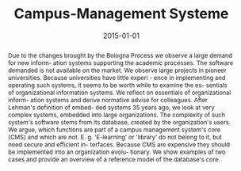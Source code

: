 ---
abstract: Due to the changes brought by the Bologna Process we observe a large demand
  for new inform- ation systems supporting the academic processes. The software demanded
  is not available on the market. We observe large projects in pioneer universities.
  Because universities have little experi - ence in implementing and operating such
  systems, it seems to be worth while to examine the es- sentials of organizational
  information systems. We reflect on essentials of organizational inform- ation systems
  and derive normative advise for colleagues. After Lehman's definition of embed-
  ded systems 35 years ago, we look at very complex systems, embedded into large organizations.
  The complexity of such system's software stems from its database, created by the
  organization's users. We argue, which functions are part of a campus management
  system's core (CMS) and which are not. E. g. 'E-learning' or 'library' do not belong
  to it, but need secure and efficient in- terfaces. Because CMS are expensive they
  should be implemented into an organization evolu- tionary. We show examples of two
  cases and provide an overview of a reference model of the database's core.
authors:
- Thorsten Spitta
- Marco Carolla
- Henning Brune
- Thomas Grechenig
- Stefan Strobl
- Jan vom Brocke
date: '2015-01-01'
featured: false
links:
- name: Publik
  url: https://publik.tuwien.ac.at/showentry.php?ID=246613&lang=2
publication: Informatik Spektrum, 38 (2015), 1; S. 59 - 71
publication_types:
- '2'
publishDate: '2015-01-01'
title: Campus-Management Systeme
url_pdf: ''
---